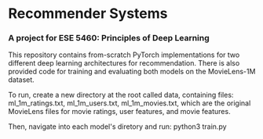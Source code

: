 # Recommender Systems
### A project for ESE 5460: Principles of Deep Learning

This repository contains from-scratch PyTorch implementations for two different deep learning architectures for recommendation.
There is also provided code for training and evaluating both models on the MovieLens-1M dataset.

To run, create a new directory at the root called data, containing files: ml_1m_ratings.txt, ml_1m_users.txt, ml_1m_movies.txt,
which are the original MovieLens files for movie ratings, user features, and movie features.

Then, navigate into each model's diretory and run: python3 train.py